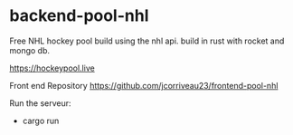 # backend-pool-nhl
Free NHL hockey pool build using the nhl api. build in rust with rocket and mongo db.

https://hockeypool.live

Front end Repository
https://github.com/jcorriveau23/frontend-pool-nhl

Run the serveur:

- cargo run
